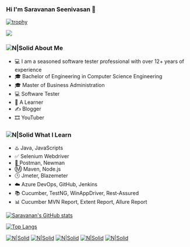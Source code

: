### Hi I'm Saravanan Seenivasan 👋 

[![trophy](https://github-profile-trophy.vercel.app/?username=sseenivasan89)](https://github.com/ryo-ma/github-profile-trophy)

![](https://komarev.com/ghpvc/?username=sseenivasan89&color=brightgreen)

### ![N|Solid](https://img.icons8.com/metro/2x/administrator-male.png) About Me 
 - :computer: I am a seasoned software tester professional with over 12+ years of experience
 - :mortar_board: Bachelor of Engineering in Computer Science Engineering
 - :mortar_board: Master of Business Administration
 - 💻 Software Tester
 - :book: A Learner 
 - ✍️ Blogger
 - 🎞️ YouTuber
  
### ![N|Solid](https://img.icons8.com/metro/2x/reading.png) What I Learn
 - :hotsprings: Java, JavaScripts
 - :white_check_mark: Selenium Webdriver
 - :rocket: Postman, Newman
 - :m: Maven, Node.js
 - :clock4: Jmeter, Blazemeter
 - :cloud: Azure DevOps, GitHub, Jenkins
 - :books: Cucumber, TestNG, WinAppDriver, Rest-Assured
 - :bar_chart: Cucumber MVN Report, Extent Report, Allure Report
 
[![Saravanan's GitHub stats](https://github-readme-stats.vercel.app/api?username=sseenivasan89&show_icons=true&&theme=radical)](https://github.com/sseenivasan89/github-readme-stats)

[![Top Langs](https://github-readme-stats.vercel.app/api/top-langs/?username=sseenivasan89&layout=compact)](https://github.com/sseenivasan89/github-readme-stats)

[![N|Solid](https://img.icons8.com/fluent/72/linkedin.png)](https://www.linkedin.com/in/sseenivasan89)  [![N|Solid](https://img.icons8.com/color/72/youtube--v2.png)](https://youtube.com/c/SaravananSeenivasan)  [![N|Solid](https://img.icons8.com/dusk/72/postman-api.png)](https://community.postman.com/u/sseenivasan89)  [![N|Solid](https://img.icons8.com/color/72/stackoverflow.png)](https://stackoverflow.com/users/10013382/saravanan-seenivasan)  [![N|Solid](https://img.icons8.com/color/72/blogger.png)](https://saravanan-seenivasan.blogspot.com/)
